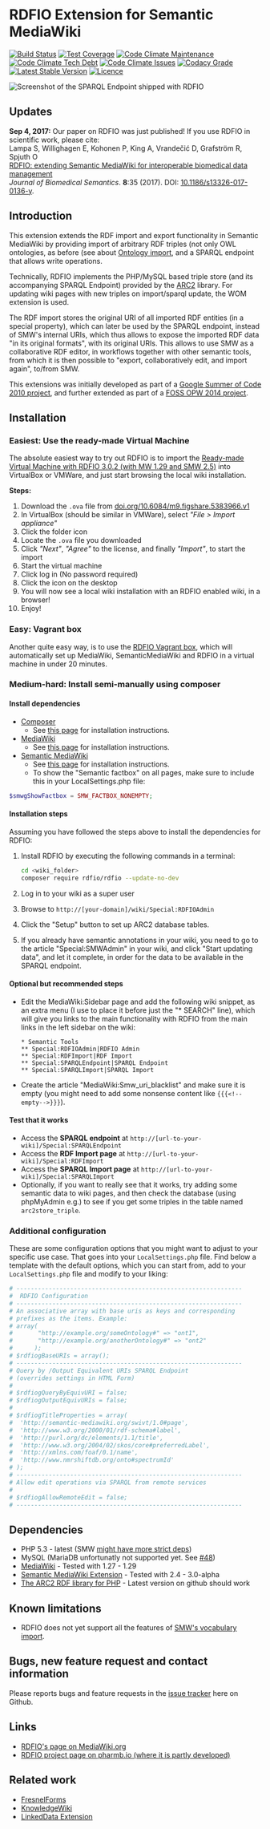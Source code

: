 RDFIO Extension for Semantic MediaWiki
======================================

[![Build Status](https://img.shields.io/circleci/project/github/rdfio/RDFIO.svg)](https://circleci.com/gh/rdfio/RDFIO)
[![Test Coverage](https://img.shields.io/codecov/c/github/rdfio/RDFIO/master.svg)](https://codecov.io/gh/rdfio/RDFIO)
[![Code Climate Maintenance](https://img.shields.io/codeclimate/maintainability/rdfio/RDFIO)](https://codeclimate.com/github/rdfio/RDFIO)
[![Code Climate Tech Debt](https://img.shields.io/codeclimate/tech-debt/rdfio/RDFIO)](https://codeclimate.com/github/rdfio/RDFIO)
[![Code Climate Issues](https://img.shields.io/codeclimate/issues/rdfio/RDFIO)](https://codeclimate.com/github/rdfio/RDFIO/issues)
[![Codacy Grade](https://app.codacy.com/project/badge/Grade/4c2af982043d449fbdda26983ef9b199)](https://app.codacy.com/gh/rdfio/RDFIO/dashboard)
[![Latest Stable Version](https://img.shields.io/packagist/v/rdfio/rdfio.svg)](https://packagist.org/packages/rdfio/rdfio)
[![Licence](https://img.shields.io/packagist/l/rdfio/rdfio.svg)]()

![Screenshot of the SPARQL Endpoint shipped with RDFIO](http://i.imgur.com/PMMIHZ4.png)

Updates
-------

**Sep 4, 2017:** Our paper on RDFIO was just published! If you use RDFIO in scientific work, please cite:<br>
Lampa S, Willighagen E, Kohonen P, King A, Vrandečić D, Grafström R, Spjuth O<br> 
[RDFIO: extending Semantic MediaWiki for interoperable biomedical data management](https://jbiomedsem.biomedcentral.com/articles/10.1186/s13326-017-0136-y)<br>
*Journal of Biomedical Semantics*. **8**:35 (2017). DOI: [10.1186/s13326-017-0136-y](https://dx.doi.org/10.1186/s13326-017-0136-y).

Introduction
------------

This extension extends the RDF import and export functionality in Semantic
MediaWiki by providing import of arbitrary RDF triples (not only OWL
ontologies, as before (see about [Ontology import](http://semantic-mediawiki.org/wiki/Help:Ontology_import),
and a SPARQL endpoint that allows write operations.

Technically, RDFIO implements the PHP/MySQL based triple store (and its
accompanying SPARQL Endpoint) provided by the [ARC2](http://arc.semsol.org/)
library. For updating wiki pages with new triples on import/sparql update, the
WOM extension is used.

The RDF import stores the original URI of all imported RDF entities (in
a special property), which can later be used by the SPARQL endpoint,
instead of SMW's internal URIs, which thus allows to expose the imported
RDF data "in its original formats", with its original URIs. This allows
to use SMW as a collaborative RDF editor, in workflows together with
other semantic tools, from which it is then possible to "export,
collaboratively edit, and import again", to/from SMW.

This extensions was initially developed as part of a
[Google Summer of Code 2010 project](http://www.mediawiki.org/wiki/User:SHL/GSoC2010),
and further extended as part of a [FOSS OPW 2014 project](https://www.mediawiki.org/wiki/Extension:RDFIO/Template_matching_for_RDFIO).

Installation
------------

### Easiest: Use the ready-made Virtual Machine

The absolute easiest way to try out RDFIO is to import the [Ready-made Virtual Machine with RDFIO 3.0.2 (with MW 1.29 and SMW 2.5)](https://doi.org/10.6084/m9.figshare.5383966) into VirtualBox or VMWare, and just start browsing the local wiki installation. 

**Steps:**

1. Download the `.ova` file from [doi.org/10.6084/m9.figshare.5383966.v1](https://doi.org/10.6084/m9.figshare.5383966.v1)
2. In VirtualBox (should be similar in VMWare), select _"File > Import appliance"_
3. Click the folder icon
4. Locate the `.ova` file you downloaded
5. Click _"Next"_, _"Agree"_ to the license, and finally _"Import"_, to start the import
6. Start the virtual machine
7. Click log in (No password required)
8. Click the icon on the desktop
9. You will now see a local wiki installation with an RDFIO enabled wiki, in a browser!
10. Enjoy!

### Easy: Vagrant box

Another quite easy way, is to use the [RDFIO Vagrant
box](https://github.com/rdfio/rdfio-vagrantbox), which will automatically set
up MediaWiki, SemanticMediaWiki and RDFIO in a virtual machine in under 20
minutes.

### Medium-hard: Install semi-manually using composer

#### Install dependencies

- [Composer](https://getcomposer.org/)
  - See [this page](https://www.mediawiki.org/wiki/Composer) for installation instructions.
- [MediaWiki](https://www.mediawiki.org)
  - See [this page](https://www.mediawiki.org/wiki/Installation) for installation instructions.
- [Semantic MediaWiki](https://www.semantic-mediawiki.org)
  - See [this page](http://semantic-mediawiki.org/wiki/Help:Installation) for installation instructions.
  - To show the "Semantic factbox" on all pages, make sure to include this in your LocalSettings.php file:

```php
$smwgShowFactbox = SMW_FACTBOX_NONEMPTY;
```

#### Installation steps

Assuming you have followed the steps above to install the dependencies for RDFIO:

1. Install RDFIO by executing the following commands in a terminal:

   ```bash
   cd <wiki_folder>
   composer require rdfio/rdfio --update-no-dev
   ```

2. Log in to your wiki as a super user
3. Browse to `http://[your-domain]/wiki/Special:RDFIOAdmin`
4. Click the "Setup" button to set up ARC2 database tables.
5. If you already have semantic annotations in your wiki, you need to go to the article "Special:SMWAdmin" in your wiki, and click "Start updating data", and let it complete, in order for the data to be available in the SPARQL endpoint.
   
#### Optional but recommended steps

* Edit the MediaWiki:Sidebar page and add the following wiki snippet, as an extra menu (I use to place it before just the "* SEARCH" line), which will give you links to the main functionality with RDFIO from the main links in the left sidebar on the wiki:

   ```
   * Semantic Tools
   ** Special:RDFIOAdmin|RDFIO Admin
   ** Special:RDFImport|RDF Import
   ** Special:SPARQLEndpoint|SPARQL Endpoint
   ** Special:SPARQLImport|SPARQL Import
   ```

* Create the article "MediaWiki:Smw_uri_blacklist" and make sure it is empty (you might need to add some nonsense content like `{{{<!--empty-->}}}`).

#### Test that it works

* Access the **SPARQL endpoint** at `http://[url-to-your-wiki]/Special:SPARQLEndpoint`
* Access the **RDF Import page** at `http://[url-to-your-wiki]/Special:RDFImport`
* Access the **SPARQL Import page** at `http://[url-to-your-wiki]/Special:SPARQLImport`
* Optionally, if you want to really see that it works, try adding some semantic data to wiki pages, and then check the database (using phpMyAdmin e.g.) to see if you get some triples in the table named `arc2store_triple`.

### Additional configuration

These are some configuration options that you might want to adjust to your specific use case. That goes into your `LocalSettings.php` file. Find below a template with the default options, which you can start from, add to your `LocalSettings.php` file and modify to your liking:

```php
# ---------------------------------------------------------------
#  RDFIO Configuration
# ---------------------------------------------------------------
# An associative array with base uris as keys and corresponding 
# prefixes as the items. Example:
# array( 
#       "http://example.org/someOntology#" => "ont1",
#       "http://example.org/anotherOntology#" => "ont2"
#      );
# $rdfiogBaseURIs = array();
# ---------------------------------------------------------------
# Query by /Output Equivalent URIs SPARQL Endpoint 
# (overrides settings in HTML Form)
# 
# $rdfiogQueryByEquivURI = false;
# $rdfiogOutputEquivURIs = false;
#
# $rdfiogTitleProperties = array(
#  'http://semantic-mediawiki.org/swivt/1.0#page',
#  'http://www.w3.org/2000/01/rdf-schema#label',
#  'http://purl.org/dc/elements/1.1/title',
#  'http://www.w3.org/2004/02/skos/core#preferredLabel',
#  'http://xmlns.com/foaf/0.1/name',
#  'http://www.nmrshiftdb.org/onto#spectrumId'
# );
# ---------------------------------------------------------------
# Allow edit operations via SPARQL from remote services
#
# $rdfiogAllowRemoteEdit = false;
# ---------------------------------------------------------------
```

Dependencies
------------

- PHP 5.3 - latest (SMW [might have more strict deps](https://www.semantic-mediawiki.org/wiki/Help:Compatibility))
- MySQL (MariaDB unfortunatly not supported yet. See [#48](https://github.com/rdfio/RDFIO/issues/48))
- [MediaWiki](mediawiki.org) - Tested with 1.27 - 1.29
- [Semantic MediaWiki Extension](http://www.mediawiki.org/wiki/Extension:Semantic_MediaWiki) - Tested with 2.4 - 3.0-alpha
- [The ARC2 RDF library for PHP](https://github.com/semsol/arc2) - Latest version on github should work

Known limitations
-----------------

- RDFIO does not yet support all the features of [SMW's vocabulary import](https://www.semantic-mediawiki.org/wiki/Help:Import_vocabulary).

Bugs, new feature request and contact information
-------------------------------------------------

Please reports bugs and feature requests in the
[issue tracker](https://github.com/rdfio/RDFIO/issues) here on Github.

Links
-----

- [RDFIO's page on MediaWiki.org](https://www.mediawiki.org/wiki/Extension:RDFIO)
- [RDFIO project page on pharmb.io (where it is partly developed)](https://pharmb.io/project/rdfio/)

Related work
------------

- [FresnelForms](http://is.cs.ou.nl/OWF/index.php5/Fresnel_Forms)
- [KnowledgeWiki](http://knoesis.org/node/2696)
- [LinkedData Extension](https://www.mediawiki.org/wiki/Extension:LinkedWiki)
